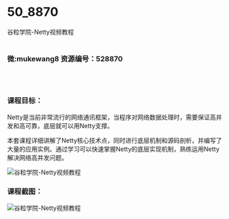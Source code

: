 # 50_8870
谷粒学院-Netty视频教程
<br/></br>
<h3>微:mukewang8 资源编号：528870</h3>
<br/></br>
<h3>课程目标：</h3>
<p><a title="查看与 Netty 相关的文章" target="_blank">Netty</a>是当前非常流行的网络通讯框架，当程序对网络数据处理时，需要保证高并发和高可靠，底层就可以用Netty支撑。</p>
<p>本套课程详细讲解了Netty核心技术点，同时进行底层机制和源码剖析，并编写了大量的应用实例。通过学习可以快速掌握Netty的底层实现机制，熟练运用Netty解决网络高并发问题。</p>
<p><img src="https://www.ko996.com/wp-content/uploads/img/2019/11/356-58.jpg" alt="谷粒学院-Netty视频教程"></p>
<h3>课程截图：</h3>
<p><img src="https://www.ko996.com/wp-content/uploads/img/2019/11/2-101.png" alt="谷粒学院-Netty视频教程"></p>
<p>&nbsp;</p>
